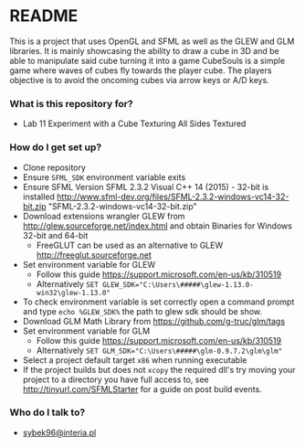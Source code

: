 # README #

This is a project that uses OpenGL and SFML as well as the GLEW and GLM libraries. It is mainly showcasing the ability to draw a cube in 3D and be able to manipulate said cube turning it into a game
CubeSouls is a simple game where waves of cubes fly towards the player cube. The players objective is to avoid the oncoming cubes via arrow keys or A/D keys. 


### What is this repository for? ###

* Lab 11 Experiment with a Cube Texturing All Sides Textured

### How do I get set up? ###

* Clone repository
* Ensure `SFML_SDK` environment variable exits
* Ensure SFML Version SFML 2.3.2 Visual C++ 14 (2015) - 32-bit is installed 
http://www.sfml-dev.org/files/SFML-2.3.2-windows-vc14-32-bit.zip "SFML-2.3.2-windows-vc14-32-bit.zip"
* Download extensions wrangler GLEW from http://glew.sourceforge.net/index.html and obtain Binaries for  Windows 32-bit and 64-bit
	* FreeGLUT can be used as an alternative to GLEW http://freeglut.sourceforge.net 
* Set environment variable for GLEW
	* Follow this guide https://support.microsoft.com/en-us/kb/310519
	* Alternatively `SET GLEW_SDK="C:\Users\#####\glew-1.13.0-win32\glew-1.13.0"`
* To check environment variable is set correctly open a command prompt and type `echo %GLEW_SDK%` the path to glew sdk should be show.
* Download GLM Math Library from https://github.com/g-truc/glm/tags
* Set environment variable for GLM
	* Follow this guide https://support.microsoft.com/en-us/kb/310519
	* Alternatively `SET GLM_SDK="C:\Users\#####\glm-0.9.7.2\glm\glm"`
* Select a project default target `x86` when running executable
* If the project builds but does not `xcopy` the required dll's try moving your project to a directory you have full access to, see http://tinyurl.com/SFMLStarter for a guide on post build events.

### Who do I talk to? ###

* sybek96@interia.pl